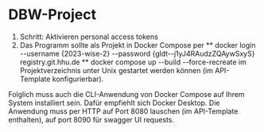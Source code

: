 # DBW-Project
1. Schritt: Aktivieren personal access tokens
2. Das Programm sollte als Projekt in Docker Compose per
** docker login --username {2023-wise-2} --password {gldt--j1yJ4RAudzZQAywSxyS} registry.git.hhu.de
** docker compose up --build --force-recreate
im Projektverzeichnis unter Unix gestartet werden können (im API-Template konfigurierbar).

Folglich muss auch die CLI-Anwendung von Docker Compose auf Ihrem System installiert sein. Dafür empfiehlt sich Docker Desktop.
Die Anwendung muss per HTTP auf Port 8080 lauschen (im API-Template enthalten), auf port 8090 für swagger UI requests.
